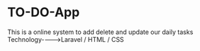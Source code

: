 # TO-DO-App
 This is a online system to add delete and update our daily tasks
 Technology---->Laravel / HTML / CSS
